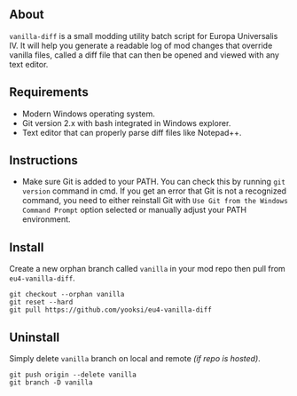 ## About
`vanilla-diff` is a small modding utility batch script for Europa Universalis IV. It will help you generate a readable log of mod changes that
override vanilla files, called a diff file that can then be opened and viewed with any text editor.

## Requirements
- Modern Windows operating system.
- Git version 2.x with bash integrated in Windows explorer.
- Text editor that can properly parse diff files like Notepad++.

## Instructions
- Make sure Git is added to your PATH. You can check this by running `git version` command in cmd. If you get an error that Git is not a recognized command, you need to either reinstall Git with `Use Git from the Windows Command Prompt` option selected or manually adjust your PATH environment.

## Install
Create a new orphan branch called `vanilla` in your mod repo then pull from `eu4-vanilla-diff`.
```
git checkout --orphan vanilla
git reset --hard
git pull https://github.com/yooksi/eu4-vanilla-diff
```
## Uninstall
Simply delete `vanilla` branch on local and remote _(if repo is hosted)_.
```
git push origin --delete vanilla
git branch -D vanilla
```